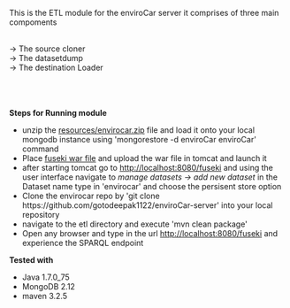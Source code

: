 This is the ETL module for the enviroCar server
 it comprises of three main compoments
 <br/>
 <br/>

<div bgcolor="grey">
 -> The source cloner <br/>
 -> The datasetdump   <br/>
 -> The destination Loader <br/>
 </div> <br/> <br/> <br/>

<b> Steps for Running module </b>

<ul>
<li>unzip the <a href="https://github.com/gotodeepak1122/enviroCar-server/tree/master/etl/src/main/resources/EnviroCarTestData" >resources/envirocar.zip</a> file and load it onto your local mongodb instance using 'mongorestore -d enviroCar enviroCar' command </li>
<li>Place <a href ="https://github.com/gotodeepak1122/enviroCar-server/tree/master/etl/src/main/resources">fuseki war file</a> and upload the war file in tomcat and launch it</li>
<li>after starting tomcat go to <a href ="http://localhost:8080/fuseki">http://localhost:8080/fuseki</a> and using the user interface navigate to <em>manage datasets -> add new dataset</em> in the Dataset name type in 'envirocar' and choose the persisent store option </li>
<li>Clone the envirocar repo by 'git clone https://github.com/gotodeepak1122/enviroCar-server' into your local repository</li>
<li>navigate to the etl directory and execute 'mvn clean package'</li>
<li>Open any browser and type in the url <a href ="http://localhost:8080/fuseki">http://localhost:8080/fuseki</a> and experience the SPARQL endpoint  </li>
</ul>

<b>Tested with </b>
<ul>
<li>Java 1.7.0_75</li>
<li>MongoDB 2.12</li>
<li>maven 3.2.5</li>
</ul>

